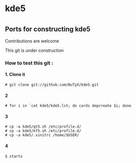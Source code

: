 # kde5
#
## Ports for constructing kde5

Contributions are welcome

This git is under construction


### How to test this git :

#### 1. Clone it

    # git clone git://github.com/NuTyX/kde5.git

#### 2

    # for i in `cat kde5/kde5.lst; do cards depcreate $i; done

#### 3

    # cp -a kde5/qt5.sh /etc/profile.d/
    # cp -a kde5/kf5.sh /etc/profile.d/
    # cp -a kde5/.xinitrc /home/$USER/
    
#### 4

    $ startx
